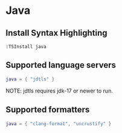 # Java

## Install Syntax Highlighting

```vim
:TSInstall java
```

## Supported language servers

```lua
java = { "jdtls" }
```

NOTE: jdtls requires jdk-17 or newer to run.

## Supported formatters

```lua
java = { "clang-format", "uncrustify" }
```
